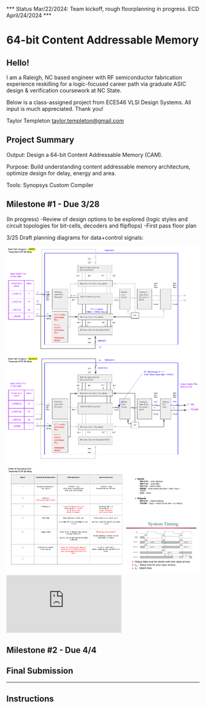 *** Status Mar/22/2024: Team kickoff, rough floorplanning in progress. ECD April/24/2024 ***

# 64-bit Content Addressable Memory

## Hello!

I am a Raleigh, NC based engineer with RF semiconductor fabrication experience reskilling for a logic-focused career path via graduate ASIC design & verification coursework at NC State.

Below is a class-assigned project from ECE546 VLSI Design Systems. All input is much appreciated.  Thank you!

Taylor Templeton
taylor.templeton@gmail.com


## Project Summary

Output: Design a 64-bit Content Addressable Memory (CAM).

Purpose: Build understanding content addressable memory architecture, optimize design for delay, energy and area.

Tools: Synopsys Custom Compiler

## Milestone #1 - Due 3/28
(In progress)
-Review of design options to be explored (logic styles and circuit topologies for bit-cells, decoders and flipflops)
-First pass floor plan

3/25 Draft planning diagrams for data+control signals:

![](https://github.com/taylortempleton/64bit_CAM/blob/main/ECE546_Milestone1_FloorPlan_Draft_01.png)
![](https://github.com/taylortempleton/64bit_CAM/blob/main/ECE546_Milestone1_FloorPlan_Draft_02.png)
![](https://github.com/taylortempleton/64bit_CAM/blob/main/ECE546_Milestone1_FloorPlan_Draft_03.png)
![](https://github.com/taylortempleton/64bit_CAM/blob/main/ECE546_Milestone1_FloorPlan_Draft_03.pdf)



## Milestone #2 - Due 4/4


## Final Submission





-----------------

## Instructions


